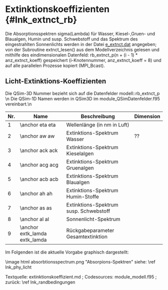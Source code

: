 Extinktionskoeffizienten {#lnk_extnct_rb}  
========================

Die Absorptionsspektren sigma(Lambda) für Wasser, Kiesel-,Gruen- und Blaualgen, 
Humin und susp. Schwebstoff und das Spektrum des eingestrahlten Sonnenlichts
werden in der Datei 
<a href="./exp/e_extnct.dat" target="_blank">e_extnct.dat</a> angegeben;
von der Subroutine extnct_lesen() aus dem Modellverzeichnis gelesen
und mithilfe des eindimensionalen Datenfeld: 
rb_extnct_p(n + (i - 1) * anz_extnct_koeff) gespeichert 
(i-Knotennummer, anz_extnct_koeff = 8)
und auf alle parallelen Prozesse kopiert (MPI_Bcast).

## Licht-Extinktions-Koeffizienten 
Die QSim-3D Nummer bezieht sich auf die Datenfelder modell::rb_extnct_p \n
Die QSim-1D Namen werden in QSim3D im module_QSimDatenfelder.f95 vereinbart.\n

| Nr. | Name              | Beschreibung                           | Dimension |
| --- | ----------------- | -------------------------------------- | --- |
| 1   | \anchor eta eta   | Wellenlänge (in nm in Luft)            | |
| 2   | \anchor aw aw     | Extinktions-Spektrum Wasser            | ?? |
| 3   | \anchor ack ack   | Extinktions-Spektrum Kieselalgen       | |
| 4   | \anchor acg acg   | Extinktions-Spektrum Gruenalgen        | |
| 5   | \anchor acb acb   | Extinktions-Spektrum Blaualgen         | |
| 6   | \anchor ah ah     | Extinktions-Spektrum Humin-Stoffe      | |
| 7   | \anchor as as     | Extinktions-Spektrum susp. Schwebstoff | |
| 8   | \anchor al al     | Sonnenlicht-Spektrum                   | |
| 9   | \anchor extk_lamda extk_lamda   | Rückgabeparameter Gesamtextinktion | |

Im Folgenden ist die aktuelle Vorgabe graphisch dargestellt:

\image html absorbtionsspectrum.png "Absorpions-Spektren" 
siehe: \ref lnk_phy_licht


Textquelle: extinktionskoeffizient.md ; Codesources: module_modell.f95 ;  
zurück: \ref lnk_randbedingungen
